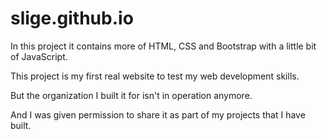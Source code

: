 # slige.github.io

In this project it contains more of HTML, CSS and Bootstrap with
a little bit of JavaScript.

This project is my first real website to test my web development skills.

But the organization I built it for isn't in operation anymore.

And I was given permission to share it as part of my projects that I have built.
